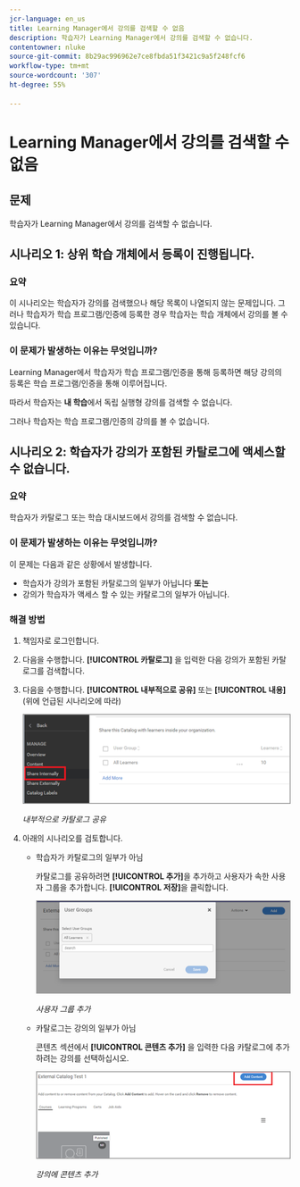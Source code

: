 ```yaml
---
jcr-language: en_us
title: Learning Manager에서 강의를 검색할 수 없음
description: 학습자가 Learning Manager에서 강의를 검색할 수 없습니다.
contentowner: nluke
source-git-commit: 8b29ac996962e7ce8fbda51f3421c9a5f248fcf6
workflow-type: tm+mt
source-wordcount: '307'
ht-degree: 55%

---
```




# Learning Manager에서 강의를 검색할 수 없음

## 문제

학습자가 Learning Manager에서 강의를 검색할 수 없습니다.

## 시나리오 1: 상위 학습 개체에서 등록이 진행됩니다.

### 요약

이 시나리오는 학습자가 강의를 검색했으나 해당 목록이 나열되지 않는 문제입니다. 그러나 학습자가 학습 프로그램/인증에 등록한 경우 학습자는 학습 개체에서 강의를 볼 수 있습니다.

### 이 문제가 발생하는 이유는 무엇입니까?

Learning Manager에서 학습자가 학습 프로그램/인증을 통해 등록하면 해당 강의의 등록은 학습 프로그램/인증을 통해 이루어집니다.

따라서 학습자는 **내 학습**&#x200B;에서 독립 실행형 강의를 검색할 수 없습니다.

그러나 학습자는 학습 프로그램/인증의 강의를 볼 수 없습니다.

## 시나리오 2: 학습자가 강의가 포함된 카탈로그에 액세스할 수 없습니다.

### 요약

학습자가 카탈로그 또는 학습 대시보드에서 강의를 검색할 수 없습니다.

### 이 문제가 발생하는 이유는 무엇입니까?

이 문제는 다음과 같은 상황에서 발생합니다.

* 학습자가 강의가 포함된 카탈로그의 일부가 아닙니다 **또는**
* 강의가 학습자가 액세스 할 수 있는 카탈로그의 일부가 아닙니다.

### 해결 방법

1. 책임자로 로그인합니다.

1. 다음을 수행합니다. **[!UICONTROL 카탈로그]** 을 입력한 다음 강의가 포함된 카탈로그를 검색합니다.
1. 다음을 수행합니다. **[!UICONTROL 내부적으로 공유]** 또는 **[!UICONTROL 내용]** (위에 언급된 시나리오에 따라)

   ![](assets/cp-share-internally.png)

   *내부적으로 카탈로그 공유*

1. 아래의 시나리오를 검토합니다.

   * 학습자가 카탈로그의 일부가 아님

     카탈로그를 공유하려면 **[!UICONTROL 추가]**&#x200B;을 추가하고 사용자가 속한 사용자 그룹을 추가합니다. **[!UICONTROL 저장]**&#x200B;을 클릭합니다.

     ![](assets/cp-add-user-group.png)

     *사용자 그룹 추가*

   * 카탈로그는 강의의 일부가 아님

     콘텐츠 섹션에서 **[!UICONTROL 콘텐츠 추가]** 을 입력한 다음 카탈로그에 추가하려는 강의를 선택하십시오.

     ![](assets/cp-add-content.png)

     *강의에 콘텐츠 추가*
